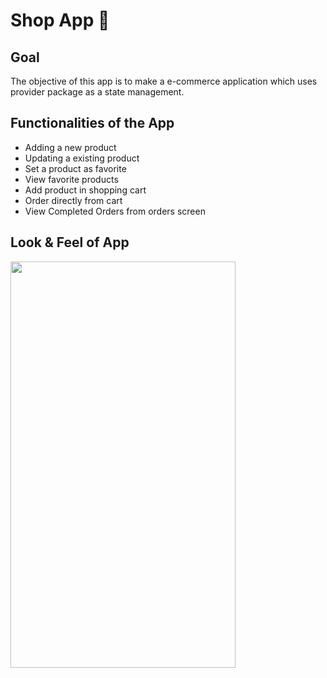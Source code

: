 # Shop App 🛒

## Goal

The objective of this app is to make a e-commerce application which uses provider package as a state management.

## Functionalities of the App

- Adding a new product
- Updating a existing product
- Set a product as favorite
- View favorite products
- Add product in shopping cart
- Order directly from cart
- View Completed Orders from orders screen

## Look & Feel of App

<!-- ![Shop App](https://github.com/namanjain300/Shop-app-flutter/blob/master/shop_app_flutter_demo.gif) -->

<img src="https://github.com/namanjain300/Shop-app-flutter/blob/master/shop_app_flutter_demo.gif" width="360" height="650" />